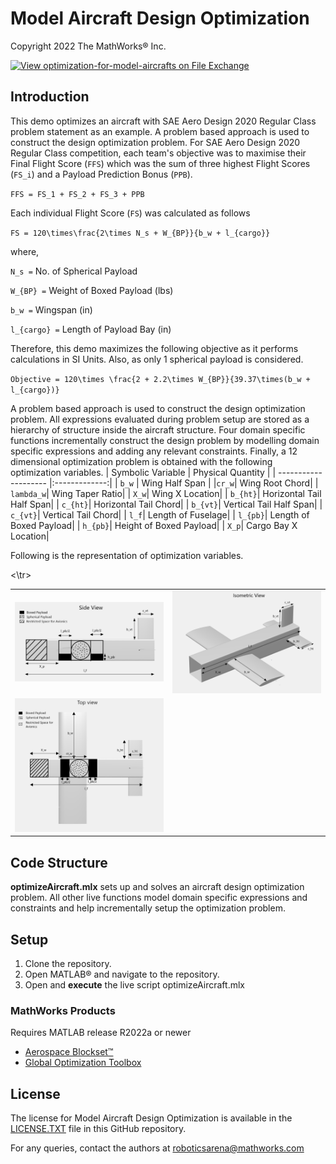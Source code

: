 # Model Aircraft Design Optimization

Copyright 2022 The MathWorks&reg; Inc.

[![View optimization-for-model-aircrafts on File Exchange](https://www.mathworks.com/matlabcentral/images/matlab-file-exchange.svg)](https://www.mathworks.com/matlabcentral/fileexchange/116165-optimization-for-model-aircrafts)

## Introduction

This demo optimizes an aircraft with SAE Aero Design 2020 Regular Class problem statement as an example. A problem based approach is used to construct the design optimization problem. For SAE Aero Design 2020 Regular Class competition, each team's objective was to maximise their Final Flight Score (`FFS`) which was the sum of three highest Flight Scores (`FS_i`) and a Payload Prediction Bonus (`PPB`).

`FFS = FS_1 + FS_2 + FS_3 + PPB`

Each individual Flight Score (`FS`) was calculated as follows

`FS = 120\times\frac{2\times N_s + W_{BP}}{b_w + l_{cargo}}`

where,

`N_s =` No.  of  Spherical  Payload

`W_{BP} =` Weight of Boxed Payload (lbs)

`b_w =` Wingspan (in)

`l_{cargo} =` Length of Payload Bay (in)


Therefore, this demo maximizes the following objective as it performs calculations in SI Units. Also,  as only 1 spherical payload is considered.

`Objective = 120\times \frac{2 + 2.2\times W_{BP}}{39.37\times(b_w + l_{cargo})}`


 A problem based approach is used to construct the design optimization problem. All expressions evaluated during problem setup are stored as a hierarchy of structure inside the aircraft structure. Four domain specific functions incrementally construct the design problem by modelling domain specific expressions and adding any relevant constraints. Finally, a 12 dimensional optimization problem is obtained with the following optimization variables.
| Symbolic Variable  | Physical Quantity  | 
| -------------------- |:-------------:|
| `b_w` | Wing Half Span |
|`cr_w`| Wing Root Chord|
| `lambda_w`| Wing Taper Ratio|
| `X_w`| Wing X Location|
| `b_{ht}`| Horizontal Tail Half Span|
| `c_{ht}`| Horizontal Tail Chord|
| `b_{vt}`| Vertical Tail Half Span|
| `c_{vt}`| Vertical Tail Chord|
| `l_f`| Length of Fuselage|
| `l_{pb}`| Length of Boxed Payload|
| `h_{pb}`| Height of Boxed Payload|
| `X_p`| Cargo Bay X Location|
        
Following is the representation of optimization variables.

<table>
<tr>
<td> <img src="images/sideView.png" alt="Drawing" style="width: 250px;"/> </td>
<td> <img src="images/isoView.png" alt="Drawing" style="width: 250px;"/> </td>
</tr>
<tr>
<td> <img src="images/topView.png" alt="Drawing" style="width: 250px;"/> </td>
<\tr>
</table>


## Code Structure
 **optimizeAircraft.mlx** sets up and solves an aircraft design optimization problem.
All other live functions model domain specific expressions and constraints and help incrementally setup the optimization problem.

## Setup
1. Clone the repository.
2. Open MATLAB&reg; and navigate to the repository.
3. Open and **execute** the live script optimizeAircraft.mlx

### MathWorks Products

Requires MATLAB release R2022a or newer

- [Aerospace Blockset&trade;](https://www.mathworks.com/products/aerospace-blockset.html)
- [Global Optimization Toolbox](https://www.mathworks.com/products/global-optimization.html)

## License

The license for Model Aircraft Design Optimization is available in the [LICENSE.TXT](LICENSE.TXT) file in this GitHub repository.



For any queries, contact the authors at roboticsarena@mathworks.com
